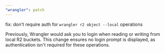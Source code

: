 ```yaml
---
"wrangler": patch
---
```


fix: don't require auth for `wrangler r2 object --local` operations

Previously, Wrangler would ask you to login when reading or writing from local R2 buckets. This change ensures no login prompt is displayed, as authentication isn't required for these operations.
